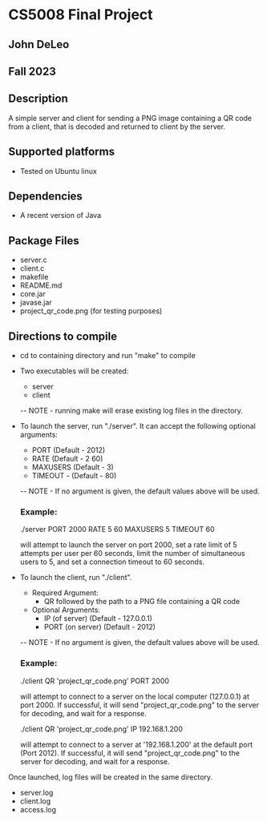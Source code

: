 # CS5008 Final Project
## John DeLeo
## Fall 2023

## Description
A simple server and client for sending a PNG image containing a QR code from a client, that is decoded and returned to client by the server.

## Supported platforms
- Tested on Ubuntu linux

## Dependencies
- A recent version of Java

## Package Files
- server.c
- client.c
- makefile
- README.md
- core.jar
- javase.jar
- project_qr_code.png (for testing purposes)

## Directions to compile
- cd to containing directory and run "make" to compile
- Two executables will be created:
    - server
    - client

    -- NOTE - running make will erase existing log files in the directory.

- To launch the server, run "./server". It can accept the following optional arguments:
    - PORT (Default - 2012)
    - RATE (Default - 2 60)
    - MAXUSERS (Default - 3)
    - TIMEOUT - (Default - 80)

    -- NOTE - If no argument is given, the default values above will be used.

    ### Example:
    ./server PORT 2000 RATE 5 60 MAXUSERS 5 TIMEOUT 60

    will attempt to launch the server on port 2000, set a rate limit of 5 attempts per user per 60 seconds, limit the number of simultaneous users to 5, and set a connection timeout to 60 seconds.

- To launch the client, run "./client". 
    - Required Argument:
        - QR followed by the path to a PNG file containing a QR code
    - Optional Arguments:
        - IP (of server) (Default - 127.0.0.1)
        - PORT (on server) (Default - 2012)

    -- NOTE - If no argument is given, the default values above will be used.

    ### Example:
    ./client QR 'project_qr_code.png' PORT 2000

    will attempt to connect to a server on the local computer (127.0.0.1) at port 2000. If successful, it will send "project_qr_code.png" to the server for decoding, and wait for a response.

    ./client QR 'project_qr_code.png' IP 192.168.1.200

    will attempt to connect to a server at '192.168.1.200' at the default port (Port 2012). If successful, it will send "project_qr_code.png" to the server for decoding, and wait for a response. 


Once launched, log files will be created in the same directory.
- server.log
- client.log
- access.log